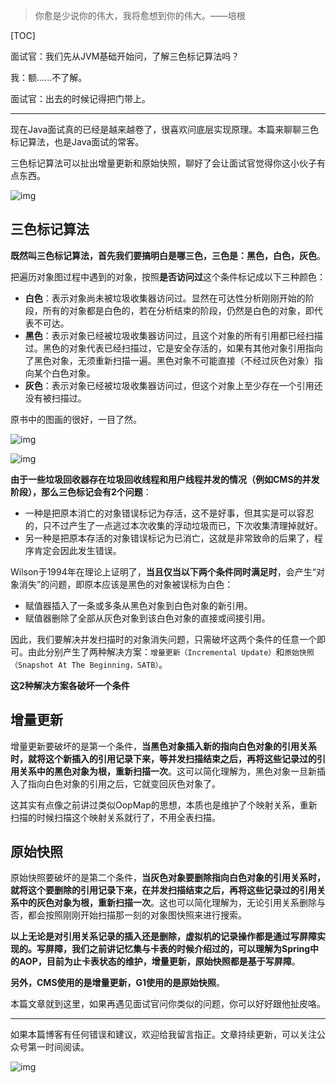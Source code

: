 > 你愈是少说你的伟大，我将愈想到你的伟大。——培根

[TOC]

面试官：我们先从JVM基础开始问，了解三色标记算法吗？

我：额......不了解。

面试官：出去的时候记得把门带上。

------

现在Java面试真的已经是越来越卷了，很喜欢问底层实现原理。本篇来聊聊三色标记算法，也是Java面试的常客。

三色标记算法可以扯出增量更新和原始快照，聊好了会让面试官觉得你这小伙子有点东西。

![img](https://mmbiz.qpic.cn/mmbiz_jpg/jC8rtGdWScNSWyYdcwhyuGyFAHA8HjTS8LnIdeGiazwKR3Iyfftg3cqfdBTs9ib0E1DtcVKQINDdNcFrgTQiamdHg/0?wx_fmt=jpeg)

## 三色标记算法

**既然叫三色标记算法，首先我们要搞明白是哪三色，三色是：黑色，白色，灰色**。

把遍历对象图过程中遇到的对象，按照**是否访问过**这个条件标记成以下三种颜色：

- **白色**：表示对象尚未被垃圾收集器访问过。显然在可达性分析刚刚开始的阶段，所有的对象都是白色的，若在分析结束的阶段，仍然是白色的对象，即代表不可达。
- **黑色**：表示对象已经被垃圾收集器访问过，且这个对象的所有引用都已经扫描过。黑色的对象代表已经扫描过，它是安全存活的，如果有其他对象引用指向了黑色对象，无须重新扫描一遍。黑色对象不可能直接（不经过灰色对象）指向某个白色对象。
- **灰色**：表示对象已经被垃圾收集器访问过，但这个对象上至少存在一个引用还没有被扫描过。

原书中的图画的很好，一目了然。

![img](https://mmbiz.qpic.cn/mmbiz_png/jC8rtGdWScNSWyYdcwhyuGyFAHA8HjTSBiaVh24Hw0ibb75ejp8r5rN9YAh6OsqXtNZ4lN2LEQM99GtUcawKLvsw/0?wx_fmt=png)

![img](https://mmbiz.qpic.cn/mmbiz_png/jC8rtGdWScNSWyYdcwhyuGyFAHA8HjTSdGkjiapUocjLklteYArjI05cDBiabLpqMQlhDDfephwGmZ0EpP2DBicLw/0?wx_fmt=png)

**由于一些垃圾回收器存在垃圾回收线程和用户线程并发的情况（例如CMS的并发阶段），那么三色标记会有2个问题**：

- 一种是把原本消亡的对象错误标记为存活，这不是好事，但其实是可以容忍的，只不过产生了一点逃过本次收集的浮动垃圾而已，下次收集清理掉就好。
- 另一种是把原本存活的对象错误标记为已消亡，这就是非常致命的后果了，程序肯定会因此发生错误。

Wilson于1994年在理论上证明了，**当且仅当以下两个条件同时满足时**，会产生“对象消失”的问题，即原本应该是黑色的对象被误标为白色：

- 赋值器插入了一条或多条从黑色对象到白色对象的新引用。
- 赋值器删除了全部从灰色对象到该白色对象的直接或间接引用。

因此，我们要解决并发扫描时的对象消失问题，只需破坏这两个条件的任意一个即可。由此分别产生了两种解决方案：`增量更新（Incremental Update）`和`原始快照（Snapshot At The Beginning，SATB）`。

**这2种解决方案各破坏一个条件**

## 增量更新

增量更新要破坏的是第一个条件，**当黑色对象插入新的指向白色对象的引用关系时，就将这个新插入的引用记录下来，等并发扫描结束之后，再将这些记录过的引用关系中的黑色对象为根，重新扫描一次**。这可以简化理解为，黑色对象一旦新插入了指向白色对象的引用之后，它就变回灰色对象了。

这其实有点像之前讲过类似OopMap的思想，本质也是维护了个映射关系，重新扫描的时候扫描这个映射关系就行了，不用全表扫描。

## 原始快照

原始快照要破坏的是第二个条件，**当灰色对象要删除指向白色对象的引用关系时，就将这个要删除的引用记录下来，在并发扫描结束之后，再将这些记录过的引用关系中的灰色对象为根，重新扫描一次**。这也可以简化理解为，无论引用关系删除与否，都会按照刚刚开始扫描那一刻的对象图快照来进行搜索。

**以上无论是对引用关系记录的插入还是删除，虚拟机的记录操作都是通过写屏障实现的。写屏障，我们之前讲记忆集与卡表的时候介绍过的，可以理解为Spring中的AOP，目前为止卡表状态的维护，增量更新，原始快照都是基于写屏障**。

**另外，CMS使用的是增量更新，G1使用的是原始快照**。

本篇文章就到这里，如果再遇见面试官问你类似的问题，你可以好好跟他扯皮咯。

------

如果本篇博客有任何错误和建议，欢迎给我留言指正。文章持续更新，可以关注公众号第一时间阅读。

![img](https://mmbiz.qpic.cn/mmbiz_jpg/jC8rtGdWScPibyOvOuNiasKa7qicaZgo5DIcDAickDKoU6KZUmLyibpnRc6ibzTxT9WAnkfPhFcq6iamGRo2ITZlPPczA/0?wx_fmt=jpeg)